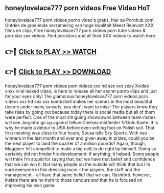 ## honeylovelace777 porn videos Free Video HoT 

honeylovelace777 porn videos porno video's gratis, hier op Pornhub.com. Ontdek de groeiende verzameling van hoge kwaliteit Meest Relevant XXX films en clips,
Free honeylovelace777 porn videos porn tube videos & pornstar sex videos. Find pornstars and all their XXX videos to watch here


## 👉🔴 [Click to PLAY >> WATCH](http://us.freeplayer.one?title=honeylovelace777_porn_videos&ref=16D)

## 👉🔴 [Click to PLAY >> DOWNLOAD](http://us.freeplayer.one?title=honeylovelace777_porn_videos&ref=16D)


honeylovelace777 porn videos porn videos xxx hd sex xxx sexy Xvideo xnxx viral leaked video, is here to release all her secret porno clips and just for your eyes only! The glamorous honeylovelace777 porn videos porn videos xxx hd sex xxx bombshell makes her scenes in the most beautiful decors under many sunsets, you don't want to miss! The players know they take risks by going out because today there is social media but all of them were perfect. One of the most intriguing showdowns between team-mates will see Jorginho go up against fellow Chelsea midfielder N'Golo Kante. It is why he made a detour to USA before even setting foot on Polish soil. That first meeting was close to four hours, Sousa tells Sky Sports. With two winners in the last month and over and given away in prizes, could you be the next player to land the quarter of a million pounds? Again, though, Maggiore felt compelled to make a big call; to do right by himself. Doing so certainly did not hinder his development; if anything, it helped. Some people will think I’m stupid for saying that, but we have that belief and confidence that we can win it. Not many people on the outside will think that but I’m sure everyone in this dressing room – the players, the staff and the management – all have that same belief that we can. Rashford, however, insists there are no truth to those rumours and that he is focused on improving his own game.